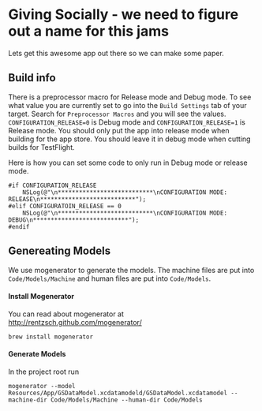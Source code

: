 # Giving Socially - we need to figure out a name for this jams

Lets get this awesome app out there so we can make some paper.

## Build info

There is a preprocessor macro for Release mode and Debug mode. To see what value you are currently set to go into the `Build Settings` tab of your target. Search for `Preprocessor Macros` and you will see the values. `CONFIGURATION_RELEASE=0` is Debug mode and `CONFIGURATION_RELEASE=1` is Release mode. You should only put the app into release mode when building for the app store. You should leave it in debug mode when cutting builds for TestFlight.

Here is how you can set some code to only run in Debug mode or release mode.

	#if CONFIGURATION_RELEASE
	    NSLog(@"\n***************************\nCONFIGURATION MODE: RELEASE\n***************************");
	#elif CONFIGURATOIN_RELEASE == 0
	    NSLog(@"\n***************************\nCONFIGURATION MODE: DEBUG\n***************************");
	#endif
	
## Genereating Models

We use mogenerator to generate the models. The machine files are put into ```Code/Models/Machine``` and human files are put into ```Code/Models```.

#### Install Mogenerator

You can read about mogenerator at http://rentzsch.github.com/mogenerator/

```brew install mogenerator```

#### Generate Models

In the project root run

```mogenerator --model Resources/App/GSDataModel.xcdatamodeld/GSDataModel.xcdatamodel --machine-dir Code/Models/Machine --human-dir Code/Models```